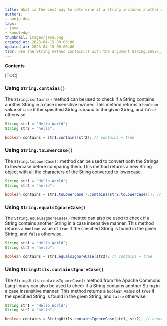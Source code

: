 ```yaml
---
title: What is the best way to determine if a string includes another string in a case insensitive manner in java?
authors:
- nanja_dev
tags:
- java
- knowledge
thumbnail: images/java.png
created_at: 2023-04-15 00:00:00
updated_at: 2023-04-15 00:00:00
tldr: Use the String method contains() with the argument String.CASE\_INSENSITIVE\_ORDER.
---
```


**Contents**

[TOC]

### Using `String.contains()`

The `String.contains()` method can be used to check if a String contains another String in a case insensitive manner. This method returns a `boolean` value of `true` if the specified String is found in the given String, and `false` otherwise.

```java
String str1 = "Hello World";
String str2 = "hello";

boolean contains = str1.contains(str2); // contains = true
```

### Using `String.toLowerCase()`

The `String.toLowerCase()` method can be used to convert both the Strings to lowercase before comparing them. This method returns a new String object with all the characters of the String converted to lowercase.

```java
String str1 = "Hello World";
String str2 = "hello";

boolean contains = str1.toLowerCase().contains(str2.toLowerCase()); // contains = true
```

### Using `String.equalsIgnoreCase()`

The `String.equalsIgnoreCase()` method can also be used to check if a String contains another String in a case insensitive manner. This method returns a `boolean` value of `true` if the specified String is found in the given String, and `false` otherwise.

```java
String str1 = "Hello World";
String str2 = "hello";

boolean contains = str1.equalsIgnoreCase(str2); // contains = true
```

### Using `StringUtils.containsIgnoreCase()`

The `StringUtils.containsIgnoreCase()` method from the Apache Commons Lang library can also be used to check if a String contains another String in a case insensitive manner. This method returns a `boolean` value of `true` if the specified String is found in the given String, and `false` otherwise.

```java
String str1 = "Hello World";
String str2 = "hello";

boolean contains = StringUtils.containsIgnoreCase(str1, str2); // contains = true
```
